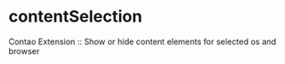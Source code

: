 contentSelection
================

Contao Extension :: Show or hide content elements for selected os and browser